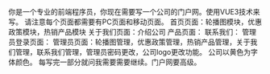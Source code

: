 你是一个专业的前端程序员，你现在需要写一个公司的门户网。使用VUE3技术来写。
请注意每个页面都需要有PC页面和移动页面。
首页页面：轮播图模块，优惠政策模块，热销产品模块
关于我们页面：介绍公司
产品页面：
联系我们：
管理员登录页面：
管理员页面：轮播图管理，优惠政策管理，热销产品管理，关于我们管理，联系我们管理，管理员密码更改，公司logo更改功能。
公司以黄色为字体颜色。
每写完一部分就问我需要需要继续。门户网要高级。
